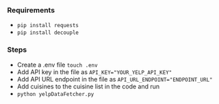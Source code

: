 ### Requirements
- `pip install requests`
- `pip install decouple`

### Steps
- Create a .env file `touch .env`
- Add API key in the file as `API_KEY="YOUR_YELP_API_KEY"`
- Add API URL endpoint in the file as `API_URL_ENDPOINT="ENDPOINT_URL"`
- Add cuisines to the cuisine list in the code and run
- `python yelpDataFetcher.py`